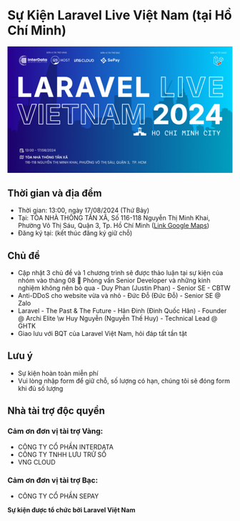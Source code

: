 # Sự Kiện Laravel Live Việt Nam (tại Hồ Chí Minh)

![](images/banner.jpg)

## Thời gian và địa đểm

- Thời gian: 13:00, ngày 17/08/2024 (Thứ Bảy)
- Tại: TÒA NHÀ THÔNG TẤN XÃ, Số 116-118 Nguyễn Thị Minh Khai, Phường Võ Thị Sáu, Quận 3, Tp. Hồ Chí Minh ([Link Google Maps](https://maps.app.goo.gl/peqWfvXNASNaKZxc8))
- Đăng ký tại: (kết thúc đăng ký giữ chỗ)

## Chủ đề

- Cập nhật 3 chủ đề và 1 chương trình sẽ được thảo luận tại sự kiện của nhóm vào tháng 08 📣
Phỏng vấn Senior Developer và những kinh nghiệm không nên bỏ qua - Duy Phan (Justin Phan) - Senior SE - CBTW
- Anti-DDoS cho website vừa và nhỏ - Đức Đỗ (Đức Đỗ) - Senior SE @ Zalo
- Laravel - The Past & The Future - Hân Đinh (Đinh Quốc Hân) - Founder @ Archi Elite \w Huy Nguyễn (Nguyễn Thế Huy) - Technical Lead @ GHTK
- Giao lưu với BQT của Laravel Việt Nam, hỏi đáp tất tần tật

## Lưu ý

- Sự kiện hoàn toàn miễn phí
- Vui lòng nhập form để giữ chỗ, số lượng có hạn, chúng tôi sẽ đóng form khi đủ số lượng

## Nhà tài trợ độc quyền

### Cảm ơn đơn vị tài trợ Vàng:

* CÔNG TY CỔ PHẦN INTERDATA
* CÔNG TY TNHH LƯU TRỮ SỐ
* VNG CLOUD

### Cảm ơn đơn vị tài trợ Bạc:

* CÔNG TY CỔ PHẦN SEPAY

**Sự kiện được tổ chức bởi Laravel Việt Nam**
